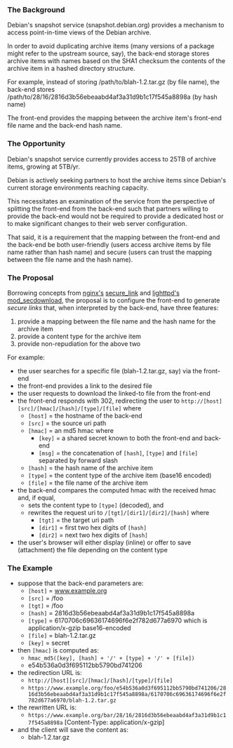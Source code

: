 ### The Background

Debian's snapshot service (snapshot.debian.org) provides a mechanism to access
point-in-time views of the Debian archive.

In order to avoid duplicating archive items (many versions of a package might
refer to the upstream source, say), the back-end storage stores archive items
with names based on the SHA1 checksum the contents of the archive item in a
hashed directory structure.

For example, instead of storing /path/to/blah-1.2.tar.gz (by file name), the
back-end stores /path/to/28/16/2816d3b56ebeaabd4af3a31d9b1c17f545a8898a (by
hash name)

The front-end provides the mapping between the archive item's front-end file
name and the back-end hash name.

### The Opportunity

Debian's snapshot service currently provides access to 25TB of archive items,
growing at 5TB/yr.

Debian is actively seeking partners to host the archive items since Debian's
current storage environments reaching capacity.

This necessitates an examination of the service from the perspective of
splitting the front-end from the back-end such that partners willing to provide
the back-end would not be required to provide a dedicated host or to make
significant changes to their web server configuration.

That said, it is a requirement that the mapping between the front-end and the
back-end be both user-friendly (users access archive items by file name rather
than hash name) and secure (users can trust the mapping between the file name
and the hash name).

### The Proposal

Borrowing concepts from [nginx's][1] [secure_link][2] and [lighttpd's][3]
[mod_secdownload][4], the proposal is to configure the front-end to
generate *secure links* that, when interpreted by the back-end, have three
features:

1. provide a mapping between the file name and the hash name for the archive item
2. provide a content type for the archive item
3. provide non-repudiation for the above two

For example:
- the user searches for a specific file (blah-1.2.tar.gz, say) via the front-end
- the front-end provides a link to the desired file
- the user requests to download the linked-to file from the front-end
- the front-end responds with 302, redirecting the user to `http://[host][src]/[hmac]/[hash]/[type]/[file]` where
  - `[host]` = the hostname of the back-end
  - `[src]` = the source uri path
  - `[hmac]` = an md5 hmac where
    - `[key]` = a shared secret known to both the front-end and back-end
    - `[msg]` = the concatenation of `[hash]`, `[type]` and `[file]` separated by forward slash
  - `[hash]` = the hash name of the archive item
  - `[type]` = the content type of the archive item (base16 encoded)
  - `[file]` = the file name of the archive item
- the back-end compares the computed hmac with the received hmac and, if equal,
  - sets the content type to `[type]` (decoded), and
  - rewrites the request uri to `/[tgt]/[dir1]/[dir2]/[hash]` where
    - `[tgt]` = the target uri path
    - `[dir1]` = first two hex digits of `[hash]`
    - `[dir2]` = next two hex digits of `[hash]`
- the user's browser will either display (inline) or offer to save (attachment) the file depending on the content type

### The Example

- suppose that the back-end parameters are:
  - `[host]` = www.example.org
  - `[src]` = /foo
  - `[tgt]` = /foo
  - `[hash]` = 2816d3b56ebeaabd4af3a31d9b1c17f545a8898a
  - `[type]` = 6170706c69636174696f6e2f782d677a6970 which is application/x-gzip base16-encoded
  - `[file]` = blah-1.2.tar.gz
  - `[key]` = secret
- then `[hmac]` is computed as:
  - `hmac_md5([key], [hash] + '/' + [type] + '/' + [file])`
  - e54b536a0d3f695112bb5790bd741206
- the redirection URL is:
  - `http://[host][src]/[hmac]/[hash]/[type]/[file]`
  - `https://www.example.org/foo/e54b536a0d3f695112bb5790bd741206/2816d3b56ebeaabd4af3a31d9b1c17f545a8898a/6170706c69636174696f6e2f782d677a6970/blah-1.2.tar.gz`
- the rewritten URL is:
  - `https://www.example.org/bar/28/16/2816d3b56ebeaabd4af3a31d9b1c17f545a8898a` [Content-Type: application/x-gzip]
- and the client will save the content as:
  - blah-1.2.tar.gz

[1]: http://nginx.org/
[2]: http://nginx.org/en/docs/http/ngx_http_secure_link_module.html
[3]: http://www.lighttpd.net/
[4]: http://redmine.lighttpd.net/projects/1/wiki/Docs_ModSecDownload

